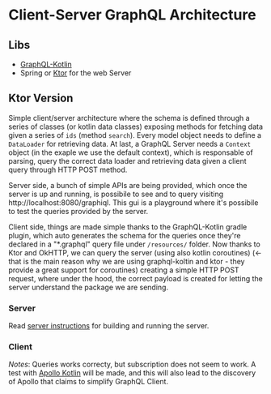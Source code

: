 # Client-Server GraphQL Architecture

## Libs

- [GraphQL-Kotlin](https://github.com/ExpediaGroup/graphql-kotlin)
- Spring or [Ktor](https://github.com/ktorio/ktor) for the web Server

## Ktor Version
Simple client/server architecture where the schema is defined through a series
of classes (or kotlin data classes) exposing methods for fetching data given a
series of `ids` (method `search`).
Every model object needs to define a `DataLoader` for retrieving data.
At last, a GraphQL Server needs a `Context` object (in the exaple we use the
default context), which is responsable of parsing, query the correct data
loader and retrieving data given a client query through HTTP POST method.

Server side, a bunch of simple APIs are being provided, which once the server
is up and running, is possibile to see and to query visiting
http://localhost:8080/graphiql. This gui is a playground where it's possibile
to test the queries provided by the server.

Client side, things are made simple thanks to the GraphQL-Kotlin gradle plugin,
which auto generates the schema for the queries once they're declared in a
"*.graphql" query file under `/resources/` folder. Now thanks to Ktor and
OkHTTP, we can query the server (using also kotlin coroutines) (<- that is the
main reason why we are using graphql-koltin and ktor - they provide a great
support for coroutines) creating a simple HTTP POST request, where under the
hood, the correct payload is created for letting the server understand the
package we are sending.


### Server
Read [server instructions](./server/README.md) for building and running the server.

### Client

*Notes*: Queries works correcty, but subscription does not seem to work. A test with
[Apollo Kotlin](https://github.com/apollographql/apollo-kotlin) will be made,
and this will also lead to the discovery of Apollo that claims to simplify
GraphQL Client.
